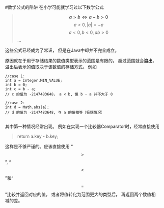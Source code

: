 #数学公式的陷阱
在小学可能就学习过以下数学公式
>**$${a > b}\Leftrightarrow {a - b} > 0$$**
>$$a < 0, |a| = -a$$
>$$a < 0, b < 0, ab > 0$$
...

这些公式已经成为了常识， 但是在Java中却并不完全成立。

原因就在于用于存储结果的数值类型表示的范围是有限的， 超过范围就会**溢出**。溢出后表示的值取决于该数值的存储方式。
例如
```
//case 1:
int a = Integer.MIN_VALUE;
int b = 0;
int c = b - a;   
// c 的值为 -2147483648， a < b, 但 b - a 并不大于 0
        
//case 2:
int d = Math.abs(a);
// d 的值为 -2147483648, 与 a 的值相等（极端情况）
        
```
其中第一种情况经常出现。 例如在实现一个比较器Comparator时，经常直接使用
>  return a.key - b.key;

这样是不够严谨的。应该直接使用 “$$>$$”, “$$<$$”和“$$=$$”比较并返回对应的值。 
或者将值转化为范围更大的类型后， 再返回两个数值相减的差。


